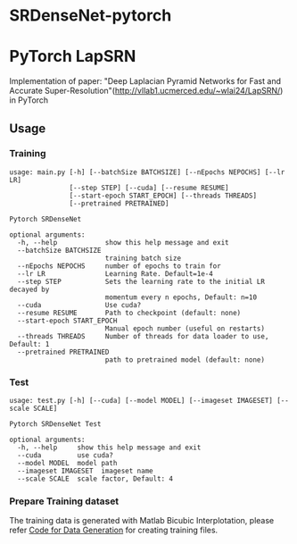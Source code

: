 # SRDenseNet-pytorch
# PyTorch LapSRN
Implementation of paper: "Deep Laplacian Pyramid Networks for Fast and Accurate Super-Resolution"(http://vllab1.ucmerced.edu/~wlai24/LapSRN/) in PyTorch

## Usage
### Training
```
usage: main.py [-h] [--batchSize BATCHSIZE] [--nEpochs NEPOCHS] [--lr LR]
               [--step STEP] [--cuda] [--resume RESUME]
               [--start-epoch START_EPOCH] [--threads THREADS]
               [--pretrained PRETRAINED]

Pytorch SRDenseNet

optional arguments:
  -h, --help            show this help message and exit
  --batchSize BATCHSIZE
                        training batch size
  --nEpochs NEPOCHS     number of epochs to train for
  --lr LR               Learning Rate. Default=1e-4
  --step STEP           Sets the learning rate to the initial LR decayed by
                        momentum every n epochs, Default: n=10
  --cuda                Use cuda?
  --resume RESUME       Path to checkpoint (default: none)
  --start-epoch START_EPOCH
                        Manual epoch number (useful on restarts)
  --threads THREADS     Number of threads for data loader to use, Default: 1
  --pretrained PRETRAINED
                        path to pretrained model (default: none)

```
### Test
```
usage: test.py [-h] [--cuda] [--model MODEL] [--imageset IMAGESET] [--scale SCALE]

Pytorch SRDenseNet Test

optional arguments:
  -h, --help     show this help message and exit
  --cuda         use cuda?
  --model MODEL  model path
  --imageset IMAGESET  imageset name
  --scale SCALE  scale factor, Default: 4
```

### Prepare Training dataset
 The training data is generated with Matlab Bicubic Interplotation, please refer [Code for Data Generation](https://github.com/twtygqyy/pytorch-LapSRN/tree/master/data) for creating training files.


